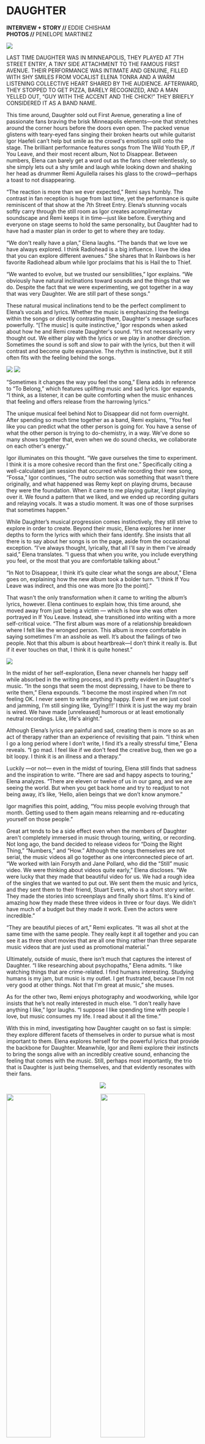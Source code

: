# DAUGHTER

**INTERVIEW + STORY //** EDDIE CHISHAM \
**PHOTOS //** PENELOPE MARTINEZ 

<img src="/Images/Penelope Martinez/focus_001.jpg">

LAST TIME DAUGHTER WAS IN MINNEAPOLIS, THEY PLAYED AT 7TH STREET ENTRY, A TINY SIDE ATTACHMENT TO THE FAMOUS FIRST AVENUE. THEIR PERFORMANCE WAS INTIMATE AND GENUINE, FILLED WITH SHY SMILES FROM VOCALIST ELENA TONRA AND A WARM LISTENING COLLECTIVE HEART SHARED BY THE AUDIENCE. AFTERWARD, THEY STOPPED TO GET PIZZA, BARELY RECOGNIZED, AND A MAN YELLED OUT, “GUY WITH THE ACCENT AND THE CHICK!” THEY BRIEFLY CONSIDERED IT AS A BAND NAME.

This time around, Daughter sold out First Avenue, generating a line of passionate fans braving the brisk Minneapolis elements—one that
stretches around the corner hours before the doors even open. The packed venue glistens with teary-eyed fans singing their broken hearts out while guitarist Igor Haefeli can’t help but smile as the crowd's
emotions spill onto the stage. The brilliant performance features songs from The Wild Youth EP, /f You Leave, and their most recent album, Not to Disappear. Between numbers, Elena can barely get a word out as the fans cheer relentlessly, so she simply lets out a shy smile and laugh while looking down and shaking her head as drummer Remi Aguilella raises his glass to the crowd—perhaps a toast to not disappearing.

“The reaction is more than we ever expected,” Remi says humbly. The contrast in fan reception is huge from last time, yet the performance is quite reminiscent of that show at the 7th Street Entry. Elena’s stunning vocals softly carry through the still room as Igor creates acomplimentary soundscape and Remi keeps it in time—just like before. Everything and everyone on stage seems to hold the same personality, but Daughter had to have had a master plan in order to get to where they are today.

“We don't really have a plan,” Elena laughs. “The bands that we love we have always explored. I think Radiohead is a big influence. I love the idea that you can explore different avenues.” She shares that In Rainbows is her favorite Radiohead album while Igor proclaims that his is Hail the to Thief.

“We wanted to evolve, but we trusted our sensibilities,” Igor explains. “We obviously have natural inclinations toward sounds and the things that we do. Despite the fact that we were experimenting, we got together in a way that was very Daughter. We are still part of these songs.”

These natural musical inclinations tend to be the perfect compliment to Elena’s vocals and lyrics. Whether the music is emphasizing the feelings within the songs or directly contrasting them, Daughter's message surfaces powerfully. “[The music] is quite instinctive,” Igor responds when asked about how he and Remi create Daughter's sound. “It’s not necessarily very thought out. We either play with the lyrics or we play in another direction. Sometimes the sound is soft and slow to pair with the lyrics, but then it will contrast and become quite expansive. The rhythm is instinctive, but it still often fits with the feeling behind the songs.

<img src="/Images/Penelope Martinez/focus_02.jpg">

<img src="/Images/Penelope Martinez/focus_003.jpg">

“Sometimes it changes the way you feel the song,” Elena adds in reference to “To Belong,” which features uplifting music and sad lyrics. Igor expands, “I think, as a listener, it can be quite comforting when the music enhances that feeling and offers release from the harrowing lyrics.”

The unique musical feel behind Not to Disappear did not form overnight. After spending so much time together as a band, Remi explains, “You feel like you can predict what the other person is going for. You have a sense of what the other person is trying to do-chemistry, in a way. We've done so many shows together that, even when we do sound checks, we collaborate on each other's energy.”

Igor illuminates on this thought. “We gave ourselves the time to experiment. I think it is a more cohesive record than the first one.” Specifically citing a well-calculated jam session that occurred while recording their new song, “Fossa,” Igor continues, “The outro section was something that wasn’t there originally, and what happened was Remy kept on playing drums, because they were the foundation. When it came to me playing guitar, I kept playing over it. We found a pattern that we liked, and we ended up recording guitars and relaying vocals. It was a studio moment. It was one of those surprises that sometimes happen.”


While Daughter’s musical progression comes instinctively, they still strive to explore in order to create. Beyond their music, Elena explores her inner depths to form the lyrics with which their fans identify. She insists that all there is to say about her songs is on the page, aside from the occasional exception. “I’ve always thought, lyrically, that all I'll say in them I've already said,” Elena translates. “I guess that when you write, you include everything you feel, or the most that you are comfortable talking about.”

“In Not to Disappear, I think it’s quite clear what the songs are about,” Elena goes on, explaining how the new album took a bolder turn. “I think If You Leave was indirect, and this one was more [to the point].”

That wasn't the only transformation when it came to writing the album’s lyrics, however. Elena continues to explain how, this time around, she moved away from just being a victim — which is how she was often portrayed in If You Leave. Instead, she transitioned into writing with a more self-critical voice. “The first album was more of a relationship breakdown where I felt like the wronged person. This album is more comfortable in saying sometimes I'm an asshole as well. It’s about the failings of two people. Not that this album is about heartbreak—I don’t think it really is. But if it ever touches on that, I think it is quite honest.”

<img src="/Images/Penelope Martinez/focus_004.jpg">

In the midst of her self-exploration, Elena never channels her happy self while absorbed in the writing process, and it’s pretty evident in Daughter's music. “In the songs that seem the most depressing, I have to be there to write them,” Elena expounds. “I become the most inspired when I’m not feeling OK. I never seem to write anything happy. Even if we are just cool and jamming, I'm still singing like, ‘Dying!!!’ I think it is just the way my brain is wired. We have made [unreleased] humorous or at least emotionally neutral recordings. Like, life's alright.”

Although Elena’s lyrics are painful and sad, creating them is more so as an act of therapy rather than an experience of revisiting that pain. “I think when I go a long period where I don’t write, I find it’s a really stressful time,” Elena reveals. “I go mad. I feel like if we don't feed the creative bug, then we go a bit loopy. I think it is an illness and a therapy.”

Luckily —or not— even in the midst of touring, Elena still finds that sadness and the inspiration to write. “There are sad and happy aspects to touring,” Elena analyzes. “There are eleven or twelve of us in our gang, and we are seeing the world. But when you get back home and try to readjust to not being away, it’s like, ‘Hello, alien beings that we don’t know anymore.”

Igor magnifies this point, adding, “You miss people evolving through that month. Getting used to them again means relearning and re-educating yourself on those people.”

Great art tends to be a side effect even when the members of Daughter aren't completely immersed in music through touring, writing, or recording. Not long ago, the band decided to release videos for “Doing the Right Thing,” “Numbers,” and “How.” Although the songs themselves are not serial, the music videos all go together as one interconnected piece of art. “We worked with Iain Forsyth and Jane Pollard, who did the “Still” music video. We were thinking about videos quite early,” Elena discloses. “We were lucky that they made that beautiful video for us. We had a rough idea of the singles that we wanted to put out. We sent them the music and lyrics, and they sent them to their friend, Stuart Evers, who is a short story writer. They made the stories into screenplays and finally short films. It's kind of amazing how they made these three videos in three or four days. We didn't have much of a budget but they made it work. Even the actors were incredible.”

“They are beautiful pieces of art,” Remi explicates. “It was all shot at the same time with the same people. They really kept it all together and you can see it as three short movies that are all one thing rather than three separate music videos that are just used as promotional material.”

Ultimately, outside of music, there isn’t much that captures the interest of Daughter. “I like researching about psychopaths,” Elena admits. “I like watching things that are crime-related. I find humans interesting. Studying humans is my jam, but music is my outlet. I get frustrated, because I’m not very good at other things. Not that I'm great at music,” she muses.

As for the other two, Remi enjoys photography and woodworking, while Igor insists that he’s not really interested in much else. “I don't really have anything I like,” Igor laughs. “I suppose I like spending time with people I love, but music consumes my life. I read about it all the time.”

With this in mind, investigating how Daughter caught on so fast is simple: they explore different facets of themselves in order to pursue what is most important to them. Elena explores herself for the powerful lyrics that provide the backbone for Daughter. Meanwhile, Igor and Remi explore their instincts to bring the songs alive with an incredibly creative sound, enhancing the feeling that comes with the music. Still, perhaps most importantly, the trio that is Daughter is just being themselves, and that evidently resonates with their fans.

<p align="center">
<img src="/Backup/2016/2016-08-23/page_1.jpg">
</p>

<p float="left">
<img src="/Backup/2016/2016-08-23/page_56.jpg" height=48% width=48%>
<img src="/Backup/2016/2016-08-23/page_57.jpg" height=48% width=48%>
<p>

<p float="left">
<img src="/Backup/2016/2016-08-23/page_58.jpg" height=48% width=48%>
<img src="/Backup/2016/2016-08-23/page_59.jpg" height=48% width=48%>
<p>

<p float="left">
<img src="/Backup/2016/2016-08-23/page_60.jpg" height=48% width=48%>
<img src="/Backup/2016/2016-08-23/page_61.jpg" height=48% width=48%>
<p>

<p float="left">
<img src="/Backup/2016/2016-08-23/page_62.jpg" height=48% width=48%>
<img src="/Backup/2016/2016-08-23/page_63.jpg" height=48% width=48%>
<p>





